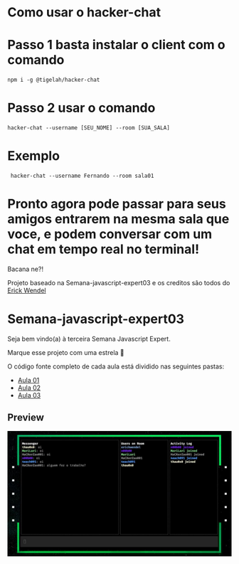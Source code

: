 # Como usar o hacker-chat

# Passo 1 basta instalar o client com o comando

```
npm i -g @tigelah/hacker-chat
```
 
# Passo 2 usar o comando 

```
hacker-chat --username [SEU_NOME] --room [SUA_SALA]
```
# Exemplo 

```
 hacker-chat --username Fernando --room sala01
```

# Pronto agora pode passar para seus amigos entrarem na mesma sala que voce, e podem conversar com um chat em tempo real no terminal!

Bacana ne?! 

Projeto baseado na Semana-javascript-expert03 e os creditos são todos do [Erick Wendel](https://github.com/ErickWendel)

# Semana-javascript-expert03

Seja bem vindo(a) à terceira Semana Javascript Expert.

Marque esse projeto com uma estrela 🌟

O código fonte completo de cada aula está dividido nas seguintes pastas:

- [Aula 01](https://github.com/ErickWendel/semana-js-expert30/tree/main/hacker-chat-aula01)
- [Aula 02](https://github.com/ErickWendel/semana-js-expert30/tree/main/hacker-chat-aula02)
- [Aula 03](https://github.com/ErickWendel/semana-js-expert30/tree/main/hacker-chat-aula03)

## Preview

![project preview](./screen-semanajs03.jpg)
